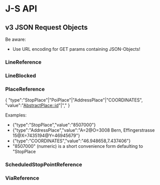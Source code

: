 # J-S API
## v3 JSON Request Objects

Be aware:
* Use URL encoding for GET params containing JSON-Objects!

### LineReference

### LineBlocked

### PlaceReference
{
  "type":"StopPlace"|"PoiPlace"|"AddressPlace"|"COORDINATES",
  "value":"<AbstractPlace::id>"|"<latitude>,<longitude>"
}
  
Examples:
* {"type":"StopPlace","value":"8507000"}
* {"type":"AddressPlace","value":"A=2@O=3008 Bern, Effingerstrasse 15@X=7435194@Y=46945679"}
* {"type":"COORDINATES","value":"46.948658,7.437406"}
* "8507000" (numeric) is a short convenience form defaulting to "StopPlace

### ScheduledStopPointReference

### ViaReference
